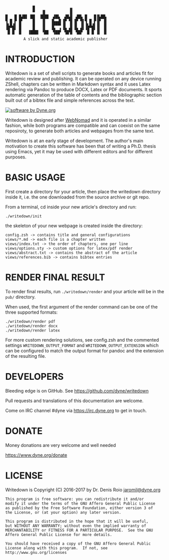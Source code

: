                 █               ▗▖
                ▀   ▐▌          ▐▌
    █   █ █▟█▌ ██  ▐███  ▟█▙  ▟█▟▌ ▟█▙ █   █▐▙██▖
    ▜ █ ▛ █▘    █   ▐▌  ▐▙▄▟▌▐▛ ▜▌▐▛ ▜▌▜ █ ▛▐▛ ▐▌
    ▐▙█▟▌ █     █   ▐▌  ▐▛▀▀▘▐▌ ▐▌▐▌ ▐▌▐▙█▟▌▐▌ ▐▌
    ▝█ █▘ █   ▗▄█▄▖ ▐▙▄ ▝█▄▄▌▝█▄█▌▝█▄█▘▝█ █▘▐▌ ▐▌
     ▀ ▀  ▀   ▝▀▀▀▘  ▀▀  ▝▀▀  ▝▀▝▘ ▝▀▘  ▀ ▀ ▝▘ ▝▘
            A slick and static academic publisher

# INTRODUCTION

Writedown is a set of shell scripts to generate books and articles fit for academic review and publishing. It can be operated on any device running ZShell, chapters can be written in Markdown syntax and it uses Latex rendering via Pandoc to produce DOCX, Latex or PDF documents.  It sports automatic generation of the table of contents and the bibliographic section built out of a bibtex file and simple references across the text.

[![software by Dyne.org](https://www.dyne.org/wp-content/uploads/2015/12/software_by_dyne.png)](http://www.dyne.org)

Writedown is designed
after [WebNomad](http://www.dyne.org/software/webnomad) and it is operated in a similar fashion, while both programs are compatible and can coexist on the same reposiroty, to generate both articles and webpages from the same text.

Writedown is at an early stage of development. The author's main motivation to create this software has been that of writing a Ph.D. thesis using Emacs, yet it may be used with different editors and for different purposes.

# BASIC USAGE

First create a directory for your article, then place the writedown
directory inside it, i.e. the one downloaded from the source archive
or git repo.

From a terminal, cd inside your new article's directory and run:

    ./writedown/init 

the skeleton of your new webpage is created inside the directory:

    config.zsh -> contains title and general configurations
    views/*.md -> each file is a chapter written
	views/index.txt -> the order of chapters, one per line
	views/options.sty -> custom options for latex/pdf render
    views/abstract.txt -> contains the abstract of the article
	views/references.bib -> contains bibtex entries


# RENDER FINAL RESULT

To render final results, run `./writedown/render` and your article will be in the `pub/` directory.

When used, the first argument of the render command can be one of the three supported formats:

	./writedown/render pdf
	./writedown/render docx
	./writedown/render latex

For more custom rendering solutions, see config.zsh and the commented settings `WRITEDOWN_OUTPUT_FORMAT` and `WRITEDOWN_OUTPUT_EXTENSION` which can be configured to match the output format for pandoc and the extension of the resulting file.


# DEVELOPERS

Bleeding edge is on GitHub. See https://github.com/dyne/writedown

Pull requests and translations of this documentation are welcome.

Come on IRC channel #dyne via https://irc.dyne.org to get in touch.


# DONATE

Money donations are very welcome and well needed

https://www.dyne.org/donate


# LICENSE

Writedown is Copyright (C) 2016-2017 by Dr. Denis Roio <jaromil@dyne.org>

    This program is free software: you can redistribute it and/or
    modify it under the terms of the GNU Affero General Public License
    as published by the Free Software Foundation, either version 3 of
    the License, or (at your option) any later version.

    This program is distributed in the hope that it will be useful,
    but WITHOUT ANY WARRANTY; without even the implied warranty of
    MERCHANTABILITY or FITNESS FOR A PARTICULAR PURPOSE.  See the GNU
    Affero General Public License for more details.

    You should have received a copy of the GNU Affero General Public
    License along with this program.  If not, see
    http://www.gnu.org/licenses
